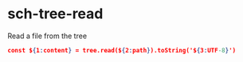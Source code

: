 # sch-tree-read

Read a file from the tree

```json
const ${1:content} = tree.read(${2:path}).toString('${3:UTF-8}')
```
